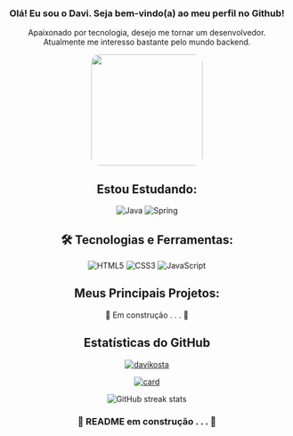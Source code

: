 <div align=center>

### Olá! Eu sou o Davi. Seja bem-vindo(a) ao meu perfil no Github!

<div>

<p>Apaixonado por tecnologia, desejo me tornar um desenvolvedor.<br>Atualmente me interesso bastante pelo mundo backend.</p>

<img src=https://i.imgur.com/desDTQm.gif width="200" align=rigth height="auto" style="border-radius: 15px;">

</div>

## Estou Estudando:

![Java](https://img.shields.io/badge/Java-ED8B00?style=for-the-badge&logo=java&logoColor=white)
![Spring](https://img.shields.io/badge/Spring-6DB33F?style=for-the-badge&logo=spring&logoColor=white)

## 🛠 Tecnologias e Ferramentas:
![HTML5](https://img.shields.io/badge/HTML5-E34F26?style=for-the-badge&logo=html5&logoColor=white)
![CSS3](https://img.shields.io/badge/CSS3-1572B6?style=for-the-badge&logo=css3&logoColor=white)
![JavaScript](https://img.shields.io/badge/JavaScript-323330?style=for-the-badge&logo=javascript&logoColor=F7DF1E)

## Meus Principais Projetos:
🚧 Em construção . . . 🚧
<!--
- [Projeto X](https://github.com/seu-usuario/projeto) - Texto.
-->
## Estatísticas do GitHub

[![davikosta](https://github-readme-stats.vercel.app/api/top-langs/?username=davikosta&hide=html&layout=compact&theme=tokyonight)](https://github.com/anuraghazra/github-readme-stats)

[![card](https://github-readme-stats.vercel.app/api?username=davikosta&theme=tokyonight&show_icons=true)](https://github.com/anuraghazra/github-readme-stats)

![GitHub streak stats](https://streak-stats.demolab.com/?user=davikosta&theme=tokyonight)

 

### 🚧 README em construção . . . 🚧

</div> 
